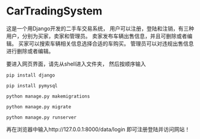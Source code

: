 # CarTradingSystem

这是一个用Django开发的二手车交易系统，
用户可以注册，登陆和注销，有三种用户，分别为买家，卖家和管理员。
卖家发布车辆出售信息，并且可删除或者编辑。
买家可以搜索车辆相关信息选择合适的车购买。
管理员可以对违规出售信息进行删除或者编辑。

要进入网页界面，请先从shell进入文件夹，
然后按顺序输入

`pip install django`

`pip install pymysql`

`python manage.py makemigrations`

`python manage.py migrate`

`python manage.py runserver`

再在浏览器中输入http://127.0.0.1:8000/data/login 即可注册登陆并访问网站！
